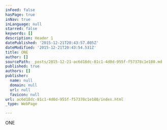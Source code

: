 ```yaml
---
inFeed: false
hasPage: true
inNav: true
inLanguage: null
starred: false
keywords: []
description: Header 1
datePublished: '2015-12-21T20:43:57.805Z'
dateModified: '2015-12-21T20:43:54.531Z'
title: ONE
author: []
sourcePath: _posts/2015-12-21-ac6d18dc-81c1-4d0d-955f-f57378c1e180.md
published: true
authors: []
publisher:
  name: null
  domain: null
  url: null
  favicon: null
url: ac6d18dc-81c1-4d0d-955f-f57378c1e180/index.html
_type: WebPage

---
```

ONE